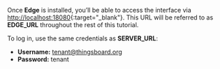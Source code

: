 Once **Edge** is installed, you’ll be able to access the interface via [http://localhost:18080](http://localhost:18080){:target="_blank"}. 
This URL will be referred to as **EDGE_URL** throughout the rest of this tutorial.

To log in, use the same credentials as **SERVER_URL**:
* **Username:** tenant@thingsboard.org
* **Password:** tenant
